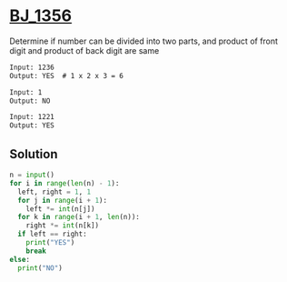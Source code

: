 # [BJ_1356](https://acmicpc.net/problem/1356)

Determine if number can be divided into two parts, and product of front digit and product of back digit are same

```txt
Input: 1236
Output: YES  # 1 x 2 x 3 = 6

Input: 1
Output: NO

Input: 1221
Output: YES
```

## Solution

```py
n = input()
for i in range(len(n) - 1):
  left, right = 1, 1
  for j in range(i + 1):
    left *= int(n[j])
  for k in range(i + 1, len(n)):
    right *= int(n[k])
  if left == right:
    print("YES")
    break
else:
  print("NO")
```
